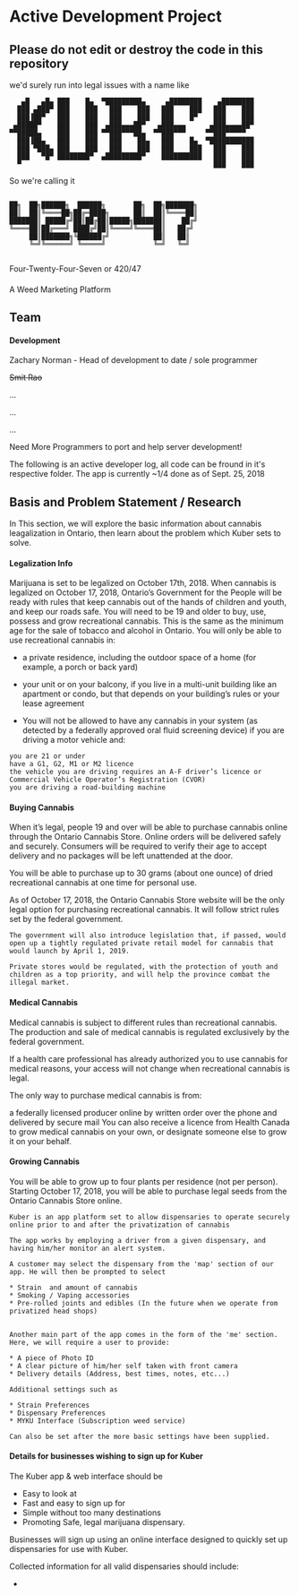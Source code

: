 
# Active Development Project
## Please do not edit or destroy the code in this repository


we'd surely run into legal issues with a name like 

```
   ▄█   ▄█▄ ███    █▄  ▀█████████▄     ▄████████    ▄████████ 
  ███ ▄███▀ ███    ███   ███    ███   ███    ███   ███    ███ 
  ███▐██▀   ███    ███   ███    ███   ███    █▀    ███    ███ 
 ▄█████▀    ███    ███  ▄███▄▄▄██▀   ▄███▄▄▄      ▄███▄▄▄▄██▀ 
▀▀█████▄    ███    ███ ▀▀███▀▀▀██▄  ▀▀███▀▀▀     ▀▀███▀▀▀▀▀   
  ███▐██▄   ███    ███   ███    ██▄   ███    █▄  ▀███████████ 
  ███ ▀███▄ ███    ███   ███    ███   ███    ███   ███    ███ 
  ███   ▀█▀ ████████▀  ▄█████████▀    ██████████   ███    ███ 
  ▀                                                ███    ███ 

```

So we're calling it
```

██╗  ██╗██████╗  ██████╗       ██╗  ██╗███████╗
██║  ██║╚════██╗██╔═████╗      ██║  ██║╚════██║
███████║ █████╔╝██║██╔██║█████╗███████║    ██╔╝
╚════██║██╔═══╝ ████╔╝██║╚════╝╚════██║   ██╔╝ 
     ██║███████╗╚██████╔╝           ██║   ██║  
     ╚═╝╚══════╝ ╚═════╝            ╚═╝   ╚═╝  
                                               

```
Four-Twenty-Four-Seven or 420/47

#### 
A Weed Marketing Platform

## Team
#### Development
Zachary Norman - Head of development to date / sole programmer

~~Smit Rao~~

...

...

...

Need More Programmers to port and help server development!


The following is an active developer log, all code can be fround in it's respective folder. 
The app is currently ~1/4 done as of Sept. 25, 2018

## Basis and Problem Statement / Research
In This section, we will explore the basic information about cannabis leagalization in Ontario, then learn about the problem which Kuber sets to solve.

#### Legalization Info
Marijuana is set to be legalized on October 17th, 2018. When cannabis is legalized on October 17, 2018, Ontario’s Government for the People will be ready with rules that keep cannabis out of the hands of children and youth,
 and keep our roads safe. You will need to be 19 and older to buy, use, possess and grow recreational cannabis. This is the same as the minimum age for the sale of tobacco and alcohol in Ontario.
You will only be able to use recreational cannabis in:

* a private residence, including the outdoor space of a home (for example, a porch or back yard)

* your unit or on your balcony, if you live in a multi-unit building like an apartment or condo, but that depends on your building’s rules or your lease agreement

* You will not be allowed to have any cannabis in your system (as detected by a federally approved oral fluid screening device) if you are driving a motor vehicle and:
```
you are 21 or under
have a G1, G2, M1 or M2 licence
the vehicle you are driving requires an A-F driver’s licence or Commercial Vehicle Operator’s Registration (CVOR)
you are driving a road-building machine
```

#### Buying Cannabis
When it’s legal, people 19 and over will be able to purchase cannabis online through the Ontario Cannabis Store. Online orders will be delivered safely and securely. Consumers will be required to verify their age to accept delivery and no packages will be left unattended at the door.

You will be able to purchase up to 30 grams (about one ounce) of dried recreational cannabis at one time for personal use.

As of October 17, 2018, the Ontario Cannabis Store website will be the only legal option for purchasing recreational cannabis. It will follow strict rules set by the federal government.

```
The government will also introduce legislation that, if passed, would open up a tightly regulated private retail model for cannabis that would launch by April 1, 2019.

Private stores would be regulated, with the protection of youth and children as a top priority, and will help the province combat the illegal market.
```

#### Medical Cannabis
Medical cannabis is subject to different rules than recreational cannabis. The production and sale of medical cannabis is regulated exclusively by the federal government.

If a health care professional has already authorized you to use cannabis for medical reasons, your access will not change when recreational cannabis is legal.

The only way to purchase medical cannabis is from:

a federally licensed producer online
by written order
over the phone and delivered by secure mail
You can also receive a licence from Health Canada to grow medical cannabis on your own, or designate someone else to grow it on your behalf.

#### Growing Cannabis
You will be able to grow up to four plants per residence (not per person). Starting October 17, 2018, you will be able to purchase legal seeds from the Ontario Cannabis Store online.


```
Kuber is an app platform set to allow dispensaries to operate securely online prior to and after the privatization of cannabis

The app works by employing a driver from a given dispensary, and having him/her monitor an alert system.

A customer may select the dispensary from the 'map' section of our app. He will then be prompted to select

* Strain  and amount of cannabis
* Smoking / Vaping accessories
* Pre-rolled joints and edibles (In the future when we operate from privatized head shops)


Another main part of the app comes in the form of the 'me' section. Here, we will require a user to provide:

* A piece of Photo ID
* A clear picture of him/her self taken with front camera
* Delivery details (Address, best times, notes, etc...)

Additional settings such as

* Strain Preferences
* Dispensary Preferences
* MYKU Interface (Subscription weed service)

Can also be set after the more basic settings have been supplied.
``` 

#### Details for businesses wishing to sign up for Kuber

The Kuber app & web interface should be

* Easy to look at
* Fast and easy to sign up for
* Simple without too many destinations
* Promoting Safe, legal marijuana dispensary.

Businesses will sign up using an online interface designed to quickly set up dispensaries for use with Kuber.

Collected information for all valid dispensaries should include:

*
